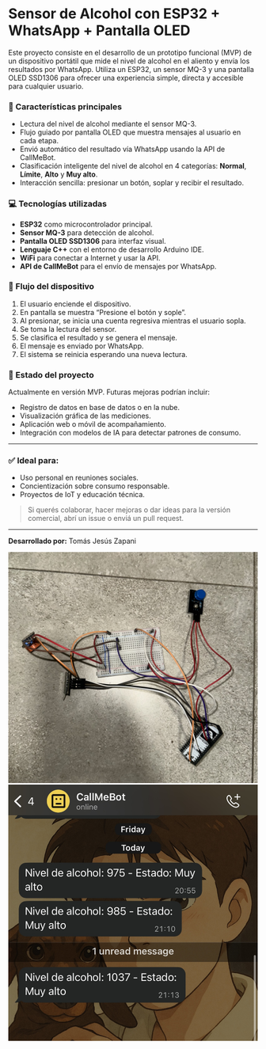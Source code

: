 # Sensor de Alcohol con ESP32 + WhatsApp + Pantalla OLED

Este proyecto consiste en el desarrollo de un prototipo funcional (MVP) de un dispositivo portátil que mide el nivel de alcohol en el aliento y envía los resultados por WhatsApp. Utiliza un ESP32, un sensor MQ-3 y una pantalla OLED SSD1306 para ofrecer una experiencia simple, directa y accesible para cualquier usuario.

### 🔹 Características principales

* Lectura del nivel de alcohol mediante el sensor MQ-3.
* Flujo guiado por pantalla OLED que muestra mensajes al usuario en cada etapa.
* Envió automático del resultado vía WhatsApp usando la API de CallMeBot.
* Clasificación inteligente del nivel de alcohol en 4 categorías: **Normal**, **Límite**, **Alto** y **Muy alto**.
* Interacción sencilla: presionar un botón, soplar y recibir el resultado.

### 💻 Tecnologías utilizadas

* **ESP32** como microcontrolador principal.
* **Sensor MQ-3** para detección de alcohol.
* **Pantalla OLED SSD1306** para interfaz visual.
* **Lenguaje C++** con el entorno de desarrollo Arduino IDE.
* **WiFi** para conectar a Internet y usar la API.
* **API de CallMeBot** para el envío de mensajes por WhatsApp.

### 🔄 Flujo del dispositivo

1. El usuario enciende el dispositivo.
2. En pantalla se muestra “Presione el botón y sople”.
3. Al presionar, se inicia una cuenta regresiva mientras el usuario sopla.
4. Se toma la lectura del sensor.
5. Se clasifica el resultado y se genera el mensaje.
6. El mensaje es enviado por WhatsApp.
7. El sistema se reinicia esperando una nueva lectura.

### 📅 Estado del proyecto

Actualmente en versión MVP. Futuras mejoras podrían incluir:

* Registro de datos en base de datos o en la nube.
* Visualización gráfica de las mediciones.
* Aplicación web o móvil de acompañamiento.
* Integración con modelos de IA para detectar patrones de consumo.

---

### ✅ Ideal para:

* Uso personal en reuniones sociales.
* Concientización sobre consumo responsable.
* Proyectos de IoT y educación técnica.

> Si querés colaborar, hacer mejoras o dar ideas para la versión comercial, abrí un issue o enviá un pull request.

---

**Desarrollado por:** Tomás Jesús Zapani

![Texto alternativo](AA164C6B-A275-4554-9FBC-49D2EF22E4F7.jpeg)
![Texto alternativo](BF584D27-A215-4F80-9F09-0AF1D8F77958.jpeg)

